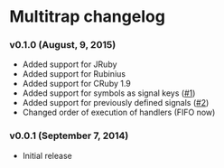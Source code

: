 Multitrap changelog
===================

### v0.1.0 (August, 9, 2015)

* Added support for JRuby
* Added support for Rubinius
* Added support for CRuby 1.9
* Added support for symbols as signal keys ([#1](https://github.com/kyrylo/multitrap/issues/1))
* Added support for previously defined signals ([#2](https://github.com/kyrylo/multitrap/issues/2))
* Changed order of execution of handlers (FIFO now)

### v0.0.1 (September 7, 2014)

* Initial release
